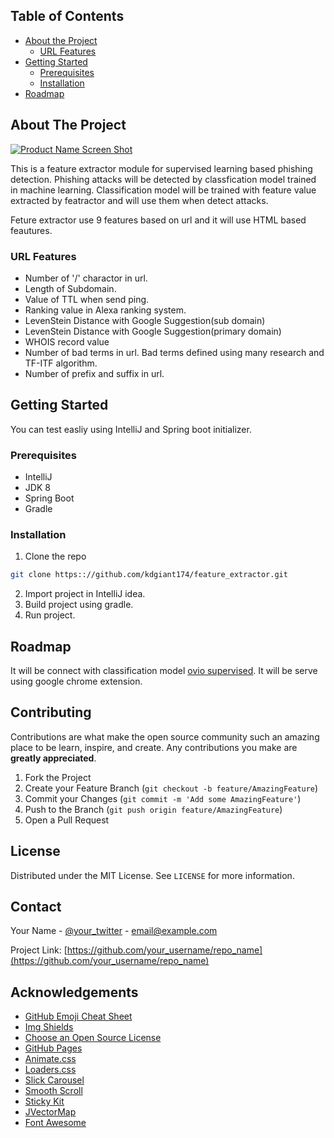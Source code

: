<!-- TABLE OF CONTENTS -->
## Table of Contents

* [About the Project](#about-the-project)
  * [URL Features](#url-features)
* [Getting Started](#getting-started)
  * [Prerequisites](#prerequisites)
  * [Installation](#installation)
* [Roadmap](#roadmap)


<!-- ABOUT THE PROJECT -->
## About The Project

[![Product Name Screen Shot][product-screenshot]](https://example.com)

This is a feature extractor module for supervised learning based phishing detection.
Phishing attacks will be detected by classfication model trained in machine learning.
Classification model will be trained with feature value extracted by featractor and will use them when detect attacks.

Feture extractor use 9 features based on url and it will use HTML based feautures.


### URL Features
* Number of '/' charactor in url.
* Length of Subdomain.
* Value of TTL when send ping.
* Ranking value in Alexa ranking system.
* LevenStein Distance with Google Suggestion(sub domain)
* LevenStein Distance with Google Suggestion(primary domain)
* WHOIS record value
* Number of bad terms in url. Bad terms defined using many research and TF-ITF algorithm.
* Number of prefix and suffix in url.



<!-- GETTING STARTED -->
## Getting Started

You can test easliy using IntelliJ and Spring boot initializer.

### Prerequisites

* IntelliJ
* JDK 8
* Spring Boot
* Gradle

### Installation

1. Clone the repo
```sh
git clone https:://github.com/kdgiant174/feature_extractor.git
```
2. Import project in IntelliJ idea.
3. Build project using gradle.
4. Run project.


<!-- ROADMAP -->
## Roadmap

It will be connect with classification model [ovio supervised](https://github.com/kdgiant174/ovio_supervised). It will be serve using google chrome extension.



<!-- CONTRIBUTING -->
## Contributing

Contributions are what make the open source community such an amazing place to be learn, inspire, and create. Any contributions you make are **greatly appreciated**.

1. Fork the Project
2. Create your Feature Branch (`git checkout -b feature/AmazingFeature`)
3. Commit your Changes (`git commit -m 'Add some AmazingFeature'`)
4. Push to the Branch (`git push origin feature/AmazingFeature`)
5. Open a Pull Request



<!-- LICENSE -->
## License

Distributed under the MIT License. See `LICENSE` for more information.



<!-- CONTACT -->
## Contact

Your Name - [@your_twitter](https://twitter.com/your_username) - email@example.com

Project Link: [https://github.com/your_username/repo_name](https://github.com/your_username/repo_name)



<!-- ACKNOWLEDGEMENTS -->
## Acknowledgements
* [GitHub Emoji Cheat Sheet](https://www.webpagefx.com/tools/emoji-cheat-sheet)
* [Img Shields](https://shields.io)
* [Choose an Open Source License](https://choosealicense.com)
* [GitHub Pages](https://pages.github.com)
* [Animate.css](https://daneden.github.io/animate.css)
* [Loaders.css](https://connoratherton.com/loaders)
* [Slick Carousel](https://kenwheeler.github.io/slick)
* [Smooth Scroll](https://github.com/cferdinandi/smooth-scroll)
* [Sticky Kit](http://leafo.net/sticky-kit)
* [JVectorMap](http://jvectormap.com)
* [Font Awesome](https://fontawesome.com)





<!-- MARKDOWN LINKS & IMAGES -->
<!-- https://www.markdownguide.org/basic-syntax/#reference-style-links -->
[contributors-shield]: https://img.shields.io/github/contributors/othneildrew/Best-README-Template.svg?style=flat-square
[contributors-url]: https://github.com/othneildrew/Best-README-Template/graphs/contributors
[forks-shield]: https://img.shields.io/github/forks/othneildrew/Best-README-Template.svg?style=flat-square
[forks-url]: https://github.com/othneildrew/Best-README-Template/network/members
[stars-shield]: https://img.shields.io/github/stars/othneildrew/Best-README-Template.svg?style=flat-square
[stars-url]: https://github.com/othneildrew/Best-README-Template/stargazers
[issues-shield]: https://img.shields.io/github/issues/othneildrew/Best-README-Template.svg?style=flat-square
[issues-url]: https://github.com/othneildrew/Best-README-Template/issues
[license-shield]: https://img.shields.io/github/license/othneildrew/Best-README-Template.svg?style=flat-square
[license-url]: https://github.com/othneildrew/Best-README-Template/blob/master/LICENSE.txt
[linkedin-shield]: https://img.shields.io/badge/-LinkedIn-black.svg?style=flat-square&logo=linkedin&colorB=555
[linkedin-url]: https://linkedin.com/in/othneildrew
[product-screenshot]: images/screenshot.png
